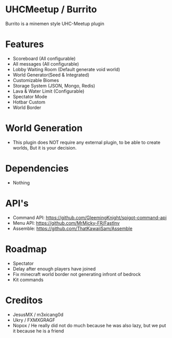 # UHCMeetup / Burrito
Burrito is a minemen style UHC-Meetup plugin

# Features
* Scoreboard (All configurable)
* All messages (All configurable)
* Lobby Waiting Room (Default generate void world)
* World Generator(Seed & Integrated)
* Customizable Biomes
* Storage System (JSON, Mongo, Redis)
* Lava & Water Limit (Configurable)
* Spectator Mode
* Hotbar Custom
* World Border

# World Generation
* This plugin does NOT require any external plugin, to be able to create worlds, But it is your decision.

# Dependencies
* Nothing

# API's
* Command API: https://github.com/GleemingKnight/spigot-command-api
* Menu API: https://github.com/MrMicky-FR/FastInv
* Assemble: https://github.com/ThatKawaiiSam/Assemble


# Roadmap
* Spectator
* Delay after enough players have joined
* Fix minecraft world border not generating infront of bedrock
* Kit commands

# Creditos
* JesusMX / m3xicang0d
* Ukry / FXMXGRAGF
* Nopox / He really did not do much because he was also lazy, but we put it because he is a friend
